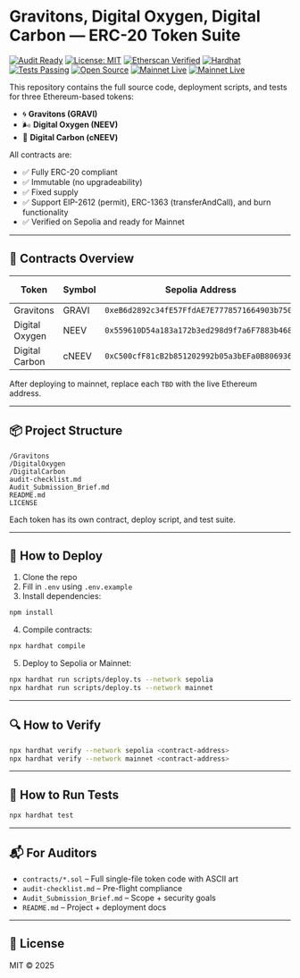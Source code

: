 
# Gravitons, Digital Oxygen, Digital Carbon — ERC-20 Token Suite
[![Audit Ready](https://img.shields.io/badge/audit-ready-brightgreen)](./Audit_Submission_Brief.md)
[![License: MIT](https://img.shields.io/badge/license-MIT-blue.svg)](./LICENSE)
[![Etherscan Verified](https://img.shields.io/badge/verified-etherscan-black)](https://sepolia.etherscan.io/address/0xeB6d2892c34fE57FfdAE7E7778571664903b7501)
[![Hardhat](https://img.shields.io/badge/built%20with-Hardhat-yellow)](https://hardhat.org)
[![Tests Passing](https://img.shields.io/badge/tests-100%25%20passing-brightgreen)](./test)
[![Open Source](https://badges.frapsoft.com/os/v1/open-source.svg?v=103)](https://github.com/your-username/token-suite)
[![Mainnet Live](https://img.shields.io/badge/mainnet-live-green)](https://etherscan.io/address/0xYourMainnetAddress)
[![Mainnet Live](https://img.shields.io/badge/mainnet-live-green)](https://etherscan.io/address/0xYourMainnetAddress)


This repository contains the full source code, deployment scripts, and tests for three Ethereum-based tokens:
- 🌀 **Gravitons (GRAVI)**
- 🌬️ **Digital Oxygen (NEEV)**
- 🌱 **Digital Carbon (cNEEV)**

All contracts are:
- ✅ Fully ERC-20 compliant
- ✅ Immutable (no upgradeability)
- ✅ Fixed supply
- ✅ Support EIP-2612 (permit), ERC-1363 (transferAndCall), and burn functionality
- ✅ Verified on Sepolia and ready for Mainnet

---

## 📄 Contracts Overview

| Token            | Symbol | Sepolia Address                                                              | Mainnet Address        |
|------------------|--------|------------------------------------------------------------------------------|------------------------|
| Gravitons        | GRAVI  | `0xeB6d2892c34fE57FfdAE7E7778571664903b7501`                                  | *(TBD)*                |
| Digital Oxygen   | NEEV   | `0x559610D54a183a172b3ed298d9f7a6F7883b468D`                                  | *(TBD)*                |
| Digital Carbon   | cNEEV  | `0xC500cfF81cB2b851202992b05a3bEFa0B8069365`                                  | *(TBD)*                |

After deploying to mainnet, replace each `TBD` with the live Ethereum address.

---

## 📦 Project Structure

```
/Gravitons
/DigitalOxygen
/DigitalCarbon
audit-checklist.md
Audit_Submission_Brief.md
README.md
LICENSE
```

Each token has its own contract, deploy script, and test suite.

---

## 🚀 How to Deploy

1. Clone the repo  
2. Fill in `.env` using `.env.example`  
3. Install dependencies:

```bash
npm install
```

4. Compile contracts:

```bash
npx hardhat compile
```

5. Deploy to Sepolia or Mainnet:

```bash
npx hardhat run scripts/deploy.ts --network sepolia
npx hardhat run scripts/deploy.ts --network mainnet
```

---

## 🔍 How to Verify

```bash
npx hardhat verify --network sepolia <contract-address>
npx hardhat verify --network mainnet <contract-address>
```

---

## 🧪 How to Run Tests

```bash
npx hardhat test
```

---

## 📬 For Auditors

- `contracts/*.sol` – Full single-file token code with ASCII art
- `audit-checklist.md` – Pre-flight compliance
- `Audit_Submission_Brief.md` – Scope + security goals
- `README.md` – Project + deployment docs

---

## 🧠 License

MIT © 2025
